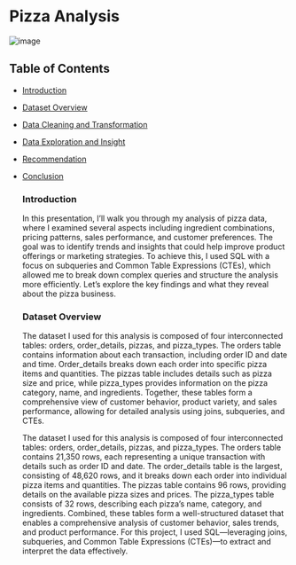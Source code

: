 # Pizza Analysis
![image](https://github.com/user-attachments/assets/a272ad93-c434-4bdf-8e7c-ef99406304d1)

## Table of Contents
- [Introduction](#Introduction)
- [Dataset Overview](#Dataset-Overview)
- [Data Cleaning and Transformation](#Data-Cleaning-and-Transformation)
- [Data Exploration and Insight](#Data-Exploration-and-Insight)
- [Recommendation](#Recommendation)
- [Conclusion](#Conclusion)

  ### Introduction
  In this presentation, I’ll walk you through my analysis of pizza data, where I examined several aspects including ingredient combinations, pricing patterns, sales performance, and customer preferences. The goal was to identify trends and insights that could help improve product offerings or marketing strategies. To achieve this, I used SQL with a focus on subqueries and Common Table Expressions (CTEs), which allowed me to break down complex queries and structure the analysis more efficiently. Let’s explore the key findings and what they reveal about the pizza business.

  ### Dataset Overview
  The dataset I used for this analysis is composed of four interconnected tables: orders, order_details, pizzas, and pizza_types. The orders table contains information about each transaction, including order ID and date and time. Order_details breaks down each order into specific pizza items and quantities. The pizzas table includes details such as pizza size and price, while pizza_types provides information on the pizza category, name, and ingredients. Together, these tables form a comprehensive view of customer behavior, product variety, and sales performance, allowing for detailed analysis using joins, subqueries, and CTEs.

    The dataset I used for this analysis is composed of four interconnected tables: orders, order_details, pizzas, and pizza_types. The orders table contains 21,350 rows, each representing a unique transaction with details such as order ID and date. The order_details table is the largest, consisting of 48,620 rows, and it breaks down each order into individual pizza items and quantities. The pizzas table contains 96 rows, providing details on the available pizza sizes and prices. The pizza_types table consists of 32 rows, describing each pizza’s name, category, and ingredients. Combined, these tables form a well-structured dataset that enables a comprehensive analysis of customer behavior, sales trends, and product performance. For this project, I used SQL—leveraging joins, subqueries, and Common Table Expressions (CTEs)—to extract and interpret the data effectively.
